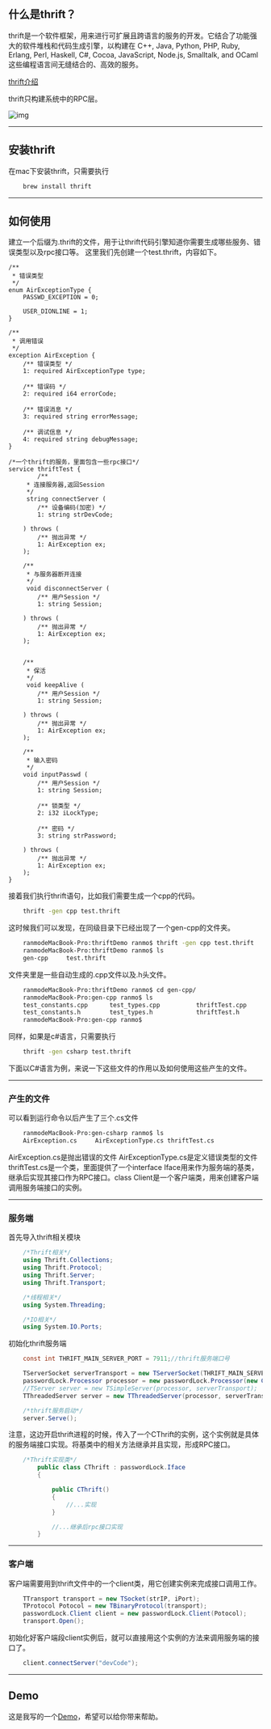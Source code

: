 ## 什么是thrift？

thrift是一个软件框架，用来进行可扩展且跨语言的服务的开发。它结合了功能强大的软件堆栈和代码生成引擎，以构建在 C++, Java, Python, PHP, Ruby, Erlang, Perl, Haskell, C#, Cocoa, JavaScript, Node.js, Smalltalk, and OCaml 这些编程语言间无缝结合的、高效的服务。

[thrift介绍](http://baike.baidu.com/item/thrift?fr=aladdin)

thrift只构建系统中的RPC层。

![img](https://ooo.0o0.ooo/2017/06/06/59368c1e1f17f.png)

---

## 安装thrift

在mac下安装thrift，只需要执行

```bash
    brew install thrift
```

---

## 如何使用

建立一个后缀为.thrift的文件，用于让thrift代码引擎知道你需要生成哪些服务、错误类型以及rpc接口等。
这里我们先创建一个test.thrift，内容如下。

```thrift
/**
 * 错误类型
 */
enum AirExceptionType {
    PASSWD_EXCEPTION = 0;
	
	USER_DIONLINE = 1;
}

/**
 * 调用错误
 */
exception AirException {
    /** 错误类型 */
    1: required AirExceptionType type;

    /** 错误码 */
    2: required i64 errorCode;

    /** 错误消息 */
    3: required string errorMessage;

    /** 调试信息 */
    4: required string debugMessage;
}

/*一个thrift的服务，里面包含一些rpc接口*/
service thriftTest {
    	/**
     * 连接服务器,返回Session
     */
	 string connectServer (
		/** 设备编码(加密) */
        1: string strDevCode;	

    ) throws (
        /** 抛出异常 */
        1: AirException ex;
    );

	/**
     * 与服务器断开连接
     */
	 void disconnectServer (
		/** 用户Session */
        1: string Session;	

    ) throws (
        /** 抛出异常 */
        1: AirException ex;
    );
	
	
	/**
     * 保活
     */
	 void keepAlive (
		/** 用户Session */
        1: string Session;	

    ) throws (
        /** 抛出异常 */
        1: AirException ex;
    );

    /**
     * 输入密码
     */
    void inputPasswd (
        /** 用户Session */
        1: string Session;

		/** 锁类型 */
        2: i32 iLockType;
		
        /** 密码 */
        3: string strPassword;

    ) throws (
        /** 抛出异常 */
        1: AirException ex;
    );
}

```

接着我们执行thrift语句，比如我们需要生成一个cpp的代码。

```bash
    thrift -gen cpp test.thrift
```

这时候我们可以发现，在同级目录下已经出现了一个gen-cpp的文件夹。

```bash
    ranmodeMacBook-Pro:thriftDemo ranmo$ thrift -gen cpp test.thrift
    ranmodeMacBook-Pro:thriftDemo ranmo$ ls
    gen-cpp		test.thrift
```

文件夹里是一些自动生成的.cpp文件以及.h头文件。

```bash
    ranmodeMacBook-Pro:thriftDemo ranmo$ cd gen-cpp/
    ranmodeMacBook-Pro:gen-cpp ranmo$ ls
    test_constants.cpp		test_types.cpp			thriftTest.cpp			thriftTest_server.skeleton.cpp
    test_constants.h		test_types.h			thriftTest.h
    ranmodeMacBook-Pro:gen-cpp ranmo$
```

同样，如果是c#语言，只需要执行

```bash
    thrift -gen csharp test.thrift
```

下面以C#语言为例，来说一下这些文件的作用以及如何使用这些产生的文件。

---

### 产生的文件

可以看到运行命令以后产生了三个.cs文件

```bash
    ranmodeMacBook-Pro:gen-csharp ranmo$ ls
    AirException.cs		AirExceptionType.cs	thriftTest.cs
```

AirException.cs是抛出错误的文件
AirExceptionType.cs是定义错误类型的文件
thriftTest.cs是一个类，里面提供了一个interface Iface用来作为服务端的基类，继承后实现其接口作为RPC接口。class Client是一个客户端类，用来创建客户端调用服务端接口的实例。

---

### 服务端

首先导入thrift相关模块

```c#
    /*Thrift相关*/
    using Thrift.Collections;
    using Thrift.Protocol;
    using Thrift.Server;
    using Thrift.Transport;

    /*线程相关*/
    using System.Threading;

    /*IO相关*/
    using System.IO.Ports;

```

初始化thrift服务端

```c#
    const int THRIFT_MAIN_SERVER_PORT = 7911;//thrift服务端口号   

    TServerSocket serverTransport = new TServerSocket(THRIFT_MAIN_SERVER_PORT, 0, false);
    passwordLock.Processor processor = new passwordLock.Processor(new CThrift());
    //TServer server = new TSimpleServer(processor, serverTransport);
    TThreadedServer server = new TThreadedServer(processor, serverTransport);//使用多线程方法启动thrift服务

    /*thrift服务启动*/
    server.Serve();
```

注意，这边开启thrift进程的时候，传入了一个CThrift的实例，这个实例就是具体的服务端接口实现。将基类中的相关方法继承并且实现，形成RPC接口。

```c#
    /*Thrift实现类*/
        public class CThrift : passwordLock.Iface
        {

            public CThrift()
            {
                //...实现
            }

            //...继承后rpc接口实现
        }
```

---

### 客户端

客户端需要用到thrift文件中的一个client类，用它创建实例来完成接口调用工作。

```c#
    TTransport transport = new TSocket(strIP, iPort);
    TProtocol Potocol = new TBinaryProtocol(transport);
    passwordLock.Client client = new passwordLock.Client(Potocol);
    transport.Open();
```

初始化好客户端段client实例后，就可以直接用这个实例的方法来调用服务端的接口了。

```c#
    client.connectServer("devCode");
```

---

## Demo

这是我写的一个[Demo](https://github.com/answershuto/PasswordLockByThrift)，希望可以给你带来帮助。